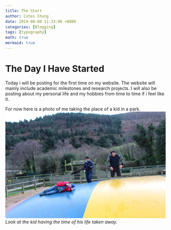 ```yaml
---
title: The Start
author: Cotes Chung
date: 2019-08-08 11:33:00 +0800
categories: [Blogging]
tags: [typography]
math: true
mermaid: true
---
```


# The Day I Have Started

Today i will be posting for the first time on my website. The website will mainly include academic milestones and research projects. I will also be posting about my personal life and my hobbies from time to time if i feel like it.

For now here is a photo of me taking the place of a kid in a park.
![me-against-a-kid](/images/kid.jpg)
_Look at the kid having the time of his life taken away._